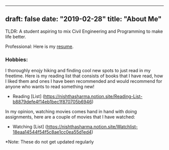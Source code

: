
---
draft: false
date: "2019-02-28"
title: "About Me"
---
TLDR: A student aspiring to mix Civil Engineering and Programming to make life better. 

Professional: 
Here is my [resume](https://resume.creddle.io/resume/3l8desh8y5w).

### Hobbies: 

I thoroughly enojy hiking and finding cool new spots to just read in my freetime. Here is my reading list that consists of books that I have read, how I liked them and ones I have been recommended and would recommend for anyone who wants to read something new! 

- Reading [List] (https://nishthasharma.notion.site/Reading-List-b8879defe4f14eb1bec1f870705b6946)

In my opinion, watching movies comes hand in hand with doing assignments, here are a couple of movies that I have watched:
- Watching [List] (https://nishthasharma.notion.site/Watchlist-18eaa14544f54f5c8ae1cc0ea55d1ed4)

*Note: These do not get updated regularly 

